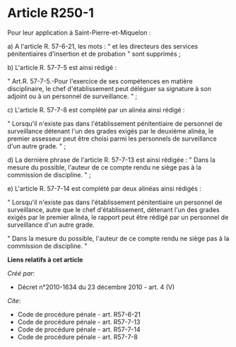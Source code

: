 # Article R250-1

Pour leur application à Saint-Pierre-et-Miquelon : 

a) A l'article R. 57-6-21, les mots : " et les directeurs des services pénitentiaires d'insertion et de probation " sont
supprimés ; 

b) L'article R. 57-7-5 est ainsi rédigé : 

" Art.R. 57-7-5.-Pour l'exercice de ses compétences en matière disciplinaire, le chef d'établissement peut déléguer sa
signature à son adjoint ou à un personnel de surveillance. " ; 

c) L'article R. 57-7-8 est complété par un alinéa ainsi rédigé : 

" Lorsqu'il n'existe pas dans l'établissement pénitentiaire de personnel de surveillance détenant l'un des grades exigés par
le deuxième alinéa, le premier assesseur peut être choisi parmi les personnels de surveillance d'un autre grade. " ; 

d) La dernière phrase de l'article R. 57-7-13 est ainsi rédigée : " Dans la mesure du possible, l'auteur de ce compte rendu
ne siège pas à la commission de discipline. " ; 

e) L'article R. 57-7-14 est complété par deux alinéas ainsi rédigés : 

" Lorsqu'il n'existe pas dans l'établissement pénitentiaire un personnel de surveillance, autre que le chef d'établissement,
détenant l'un des grades exigés par le premier alinéa, le rapport peut être rédigé par un personnel de surveillance d'un
autre grade. 

" Dans la mesure du possible, l'auteur de ce compte rendu ne siège pas à la commission de discipline. "

**Liens relatifs à cet article**

_Créé par_:

  - Décret n°2010-1634 du 23 décembre 2010 - art. 4 (V)

_Cite_:

  - Code de procédure pénale - art. R57-6-21
  - Code de procédure pénale - art. R57-7-13
  - Code de procédure pénale - art. R57-7-14
  - Code de procédure pénale - art. R57-7-8
